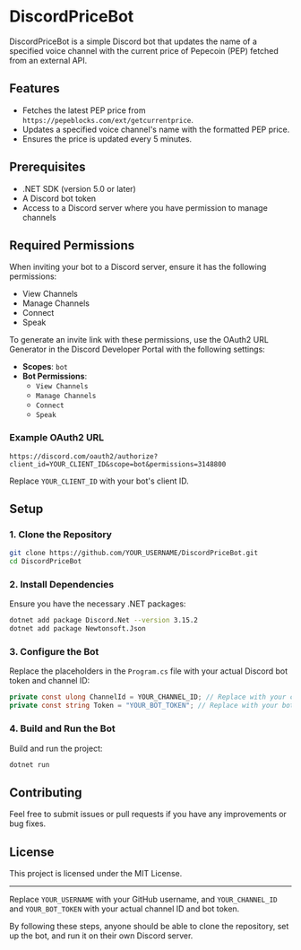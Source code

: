 # DiscordPriceBot

DiscordPriceBot is a simple Discord bot that updates the name of a specified voice channel with the current price of Pepecoin (PEP) fetched from an external API.

## Features

- Fetches the latest PEP price from `https://pepeblocks.com/ext/getcurrentprice`.
- Updates a specified voice channel's name with the formatted PEP price.
- Ensures the price is updated every 5 minutes.

## Prerequisites

- .NET SDK (version 5.0 or later)
- A Discord bot token
- Access to a Discord server where you have permission to manage channels

## Required Permissions

When inviting your bot to a Discord server, ensure it has the following permissions:

- View Channels
- Manage Channels
- Connect
- Speak

To generate an invite link with these permissions, use the OAuth2 URL Generator in the Discord Developer Portal with the following settings:

- **Scopes**: `bot`
- **Bot Permissions**:
  - `View Channels`
  - `Manage Channels`
  - `Connect`
  - `Speak`

### Example OAuth2 URL

```
https://discord.com/oauth2/authorize?client_id=YOUR_CLIENT_ID&scope=bot&permissions=3148800
```

Replace `YOUR_CLIENT_ID` with your bot's client ID.

## Setup

### 1. Clone the Repository

```sh
git clone https://github.com/YOUR_USERNAME/DiscordPriceBot.git
cd DiscordPriceBot
```

### 2. Install Dependencies

Ensure you have the necessary .NET packages:

```sh
dotnet add package Discord.Net --version 3.15.2
dotnet add package Newtonsoft.Json
```

### 3. Configure the Bot

Replace the placeholders in the `Program.cs` file with your actual Discord bot token and channel ID:

```csharp
private const ulong ChannelId = YOUR_CHANNEL_ID; // Replace with your channel ID
private const string Token = "YOUR_BOT_TOKEN"; // Replace with your bot token
```

### 4. Build and Run the Bot

Build and run the project:

```sh
dotnet run
```

## Contributing

Feel free to submit issues or pull requests if you have any improvements or bug fixes.

## License

This project is licensed under the MIT License.

---

Replace `YOUR_USERNAME` with your GitHub username, and `YOUR_CHANNEL_ID` and `YOUR_BOT_TOKEN` with your actual channel ID and bot token.

By following these steps, anyone should be able to clone the repository, set up the bot, and run it on their own Discord server.
